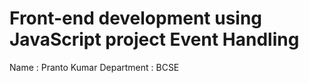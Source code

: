 # Front-end development using JavaScript project Event Handling

Name : Pranto Kumar
Department : BCSE